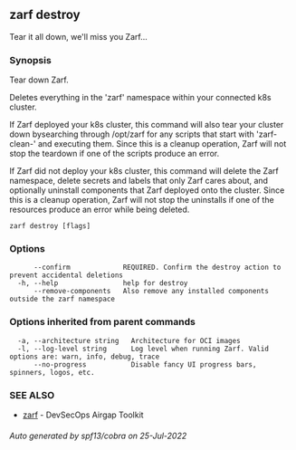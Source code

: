 ## zarf destroy

Tear it all down, we'll miss you Zarf...

### Synopsis

Tear down Zarf.

Deletes everything in the 'zarf' namespace within your connected k8s cluster.

If Zarf deployed your k8s cluster, this command will also tear your cluster down bysearching through /opt/zarf for any scripts that start with 'zarf-clean-' and executing them. Since this is a cleanup operation, Zarf will not stop the teardown if one of the scripts produce an error.

If Zarf did not deploy your k8s cluster, this command will delete the Zarf namespace, delete secrets and labels that only Zarf cares about, and optionally uninstall components that Zarf deployed onto the cluster. Since this is a cleanup operation, Zarf will not stop the uninstalls if one of the resources produce an error while being deleted.

```
zarf destroy [flags]
```

### Options

```
      --confirm             REQUIRED. Confirm the destroy action to prevent accidental deletions
  -h, --help                help for destroy
      --remove-components   Also remove any installed components outside the zarf namespace
```

### Options inherited from parent commands

```
  -a, --architecture string   Architecture for OCI images
  -l, --log-level string      Log level when running Zarf. Valid options are: warn, info, debug, trace
      --no-progress           Disable fancy UI progress bars, spinners, logos, etc.
```

### SEE ALSO

* [zarf](zarf.md)	 - DevSecOps Airgap Toolkit

###### Auto generated by spf13/cobra on 25-Jul-2022
